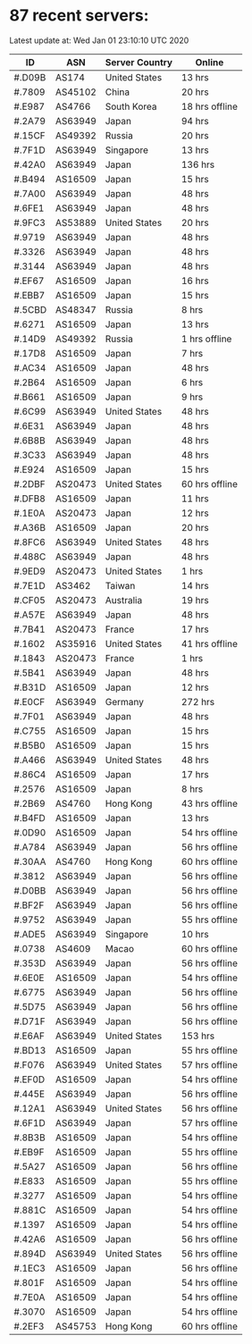 # 87 recent servers:

Latest update at: Wed Jan 01 23:10:10 UTC 2020

| ID | ASN | Server Country | Online |
| -- | --- | -------------- | ------ |
| #.D09B | AS174 | United States | 13 hrs |
| #.7809 | AS45102 | China | 20 hrs |
| #.E987 | AS4766 | South Korea | 18 hrs offline |
| #.2A79 | AS63949 | Japan | 94 hrs |
| #.15CF | AS49392 | Russia | 20 hrs |
| #.7F1D | AS63949 | Singapore | 13 hrs |
| #.42A0 | AS63949 | Japan | 136 hrs |
| #.B494 | AS16509 | Japan | 15 hrs |
| #.7A00 | AS63949 | Japan | 48 hrs |
| #.6FE1 | AS63949 | Japan | 48 hrs |
| #.9FC3 | AS53889 | United States | 20 hrs |
| #.9719 | AS63949 | Japan | 48 hrs |
| #.3326 | AS63949 | Japan | 48 hrs |
| #.3144 | AS63949 | Japan | 48 hrs |
| #.EF67 | AS16509 | Japan | 16 hrs |
| #.EBB7 | AS16509 | Japan | 15 hrs |
| #.5CBD | AS48347 | Russia | 8 hrs |
| #.6271 | AS16509 | Japan | 13 hrs |
| #.14D9 | AS49392 | Russia | 1 hrs offline |
| #.17D8 | AS16509 | Japan | 7 hrs |
| #.AC34 | AS16509 | Japan | 48 hrs |
| #.2B64 | AS16509 | Japan | 6 hrs |
| #.B661 | AS16509 | Japan | 9 hrs |
| #.6C99 | AS63949 | United States | 48 hrs |
| #.6E31 | AS63949 | Japan | 48 hrs |
| #.6B8B | AS63949 | Japan | 48 hrs |
| #.3C33 | AS63949 | Japan | 48 hrs |
| #.E924 | AS16509 | Japan | 15 hrs |
| #.2DBF | AS20473 | United States | 60 hrs offline |
| #.DFB8 | AS16509 | Japan | 11 hrs |
| #.1E0A | AS20473 | Japan | 12 hrs |
| #.A36B | AS16509 | Japan | 20 hrs |
| #.8FC6 | AS63949 | United States | 48 hrs |
| #.488C | AS63949 | Japan | 48 hrs |
| #.9ED9 | AS20473 | United States | 1 hrs |
| #.7E1D | AS3462 | Taiwan | 14 hrs |
| #.CF05 | AS20473 | Australia | 19 hrs |
| #.A57E | AS63949 | Japan | 48 hrs |
| #.7B41 | AS20473 | France | 17 hrs |
| #.1602 | AS35916 | United States | 41 hrs offline |
| #.1843 | AS20473 | France | 1 hrs |
| #.5B41 | AS63949 | Japan | 48 hrs |
| #.B31D | AS16509 | Japan | 12 hrs |
| #.E0CF | AS63949 | Germany | 272 hrs |
| #.7F01 | AS63949 | Japan | 48 hrs |
| #.C755 | AS16509 | Japan | 15 hrs |
| #.B5B0 | AS16509 | Japan | 15 hrs |
| #.A466 | AS63949 | United States | 48 hrs |
| #.86C4 | AS16509 | Japan | 17 hrs |
| #.2576 | AS16509 | Japan | 8 hrs |
| #.2B69 | AS4760 | Hong Kong | 43 hrs offline |
| #.B4FD | AS16509 | Japan | 13 hrs |
| #.0D90 | AS16509 | Japan | 54 hrs offline |
| #.A784 | AS63949 | Japan | 56 hrs offline |
| #.30AA | AS4760 | Hong Kong | 60 hrs offline |
| #.3812 | AS63949 | Japan | 56 hrs offline |
| #.D0BB | AS63949 | Japan | 56 hrs offline |
| #.BF2F | AS63949 | Japan | 56 hrs offline |
| #.9752 | AS63949 | Japan | 55 hrs offline |
| #.ADE5 | AS63949 | Singapore | 10 hrs |
| #.0738 | AS4609 | Macao | 60 hrs offline |
| #.353D | AS63949 | Japan | 56 hrs offline |
| #.6E0E | AS16509 | Japan | 54 hrs offline |
| #.6775 | AS63949 | Japan | 56 hrs offline |
| #.5D75 | AS63949 | Japan | 56 hrs offline |
| #.D71F | AS63949 | Japan | 56 hrs offline |
| #.E6AF | AS63949 | United States | 153 hrs |
| #.BD13 | AS16509 | Japan | 55 hrs offline |
| #.F076 | AS63949 | United States | 57 hrs offline |
| #.EF0D | AS16509 | Japan | 54 hrs offline |
| #.445E | AS63949 | Japan | 56 hrs offline |
| #.12A1 | AS63949 | United States | 56 hrs offline |
| #.6F1D | AS63949 | Japan | 57 hrs offline |
| #.8B3B | AS16509 | Japan | 54 hrs offline |
| #.EB9F | AS16509 | Japan | 55 hrs offline |
| #.5A27 | AS16509 | Japan | 56 hrs offline |
| #.E833 | AS16509 | Japan | 55 hrs offline |
| #.3277 | AS16509 | Japan | 54 hrs offline |
| #.881C | AS16509 | Japan | 54 hrs offline |
| #.1397 | AS16509 | Japan | 54 hrs offline |
| #.42A6 | AS16509 | Japan | 56 hrs offline |
| #.894D | AS63949 | United States | 56 hrs offline |
| #.1EC3 | AS16509 | Japan | 56 hrs offline |
| #.801F | AS16509 | Japan | 54 hrs offline |
| #.7E0A | AS16509 | Japan | 54 hrs offline |
| #.3070 | AS16509 | Japan | 54 hrs offline |
| #.2EF3 | AS45753 | Hong Kong | 60 hrs offline |

